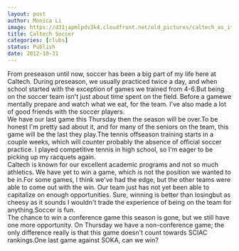 ```yaml
---
layout: post
author: Monica Li
image: https://d31japmlpdv3k4.cloudfront.net/old_pictures/caltech_as_it_happens/6a0105349b8251970b017ee48a1327970d.jpg
title: Caltech Soccer
categories: [clubs]
status: Publish
date: 2012-10-31
---
```


<div id="yiv1614820121yui_3_7_2_15_1351326621022_39">
<div id="yiv1614820121yui_3_7_2_15_1351326621022_39">
From preseason until now, soccer has been a big part of my life here at Caltech. During preseason, we usually practiced twice a day, and when school started with the exception of games we trained from 4-6.But being on the soccer team isn't just about time spent on the field. Before a gamewe mentally prepare and watch what we eat, for the team. I've also made a lot of good friends with the soccer players.

<div id="yiv1614820121yui_3_7_2_15_1351326621022_39">We have our last game this Thursday then the season will be over.To be honest I'm pretty sad about it, and for many of the seniors on the team, this game will be the last they play.The tennis offseason training starts in a couple weeks, which will counter probably the absence of official soccer practice. I played competitive tennis in high school, so I'm eager to be picking up my racquets again.

<div id="yiv1614820121yui_3_7_2_15_1351326621022_39">Caltech is known for our excellent academic programs and not so much athletics. We have yet to win a game, which is not the position we wanted to be in.For some games, I think we've had the edge, but the other teams were able to come out with the win. Our team just has not yet been able to capitalize on enough opportunities. Sure, winning is better than losingbut as cheesy as it sounds I wouldn't trade the experience of being on the team for anything.Soccer is fun.

<div id="yiv1614820121yui_3_7_2_15_1351326621022_39">The chance to win a conference game this season is gone, but we still have one more opportunity. On Thursday we have a non-conference game; the only difference really is that this game doesn't count towards SCIAC rankings.One last game against SOKA, can we win?
